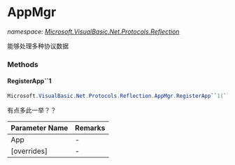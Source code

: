 ﻿# AppMgr
_namespace: [Microsoft.VisualBasic.Net.Protocols.Reflection](./index.md)_

能够处理多种协议数据



### Methods

#### RegisterApp``1
```csharp
Microsoft.VisualBasic.Net.Protocols.Reflection.AppMgr.RegisterApp``1(``0,System.Boolean)
```
有点多此一举？？

|Parameter Name|Remarks|
|--------------|-------|
|App|-|
|[overrides]|-|



